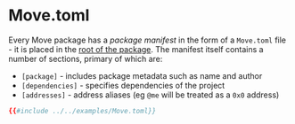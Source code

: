 # Move.toml

Every Move package has a *package manifest* in the form of a `Move.toml` file - it is placed in the [root of the package](https://docs.sui.io/build/move/index#move-code-organization). The manifest itself contains a number of sections, primary of which are:

- `[package]` - includes package metadata such as name and author
- `[dependencies]` - specifies dependencies of the project
- `[addresses]` - address aliases (eg `@me` will be treated as a `0x0` address)

```toml
{{#include ../../examples/Move.toml}}
```
